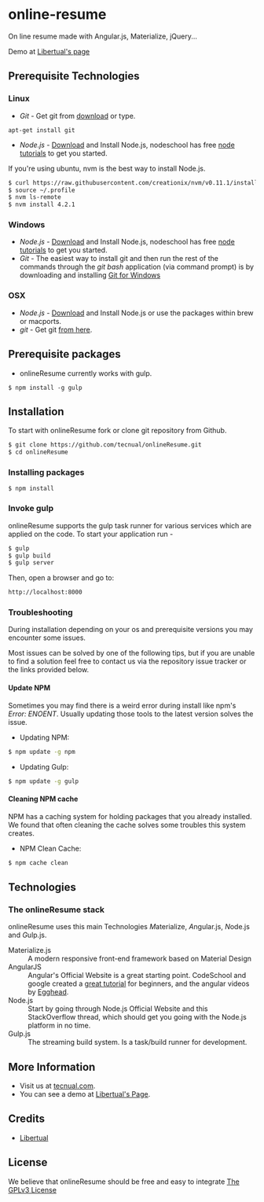 # online-resume
On line resume made with Angular.js, Materialize, jQuery...

Demo at [Libertual's page](http://libertual.github.io/)

## Prerequisite Technologies
### Linux

* *Git* - Get git from <a href="http://git-scm.com/downloads">download</a>  or type.

```
apt-get install git

```

* *Node.js* - <a href="http://nodejs.org/download/">Download</a> and Install Node.js, nodeschool has free <a href=" http://nodeschool.io/#workshoppers">node tutorials</a> to get you started.

If you're using ubuntu, nvm is the best way to install Node.js.
```bash
$ curl https://raw.githubusercontent.com/creationix/nvm/v0.11.1/install.sh | bash
$ source ~/.profile
$ nvm ls-remote
$ nvm install 4.2.1

```

### Windows
* *Node.js* - <a href="http://nodejs.org/download/">Download</a> and Install Node.js, nodeschool has free <a href=" http://nodeschool.io/#workshoppers">node tutorials</a> to get you started.
* *Git* - The easiest way to install git and then run the rest of the commands through the *git bash* application (via command prompt) is by downloading and installing <a href="http://git-scm.com/download/win">Git for Windows</a>

### OSX
* *Node.js* -  <a href="http://nodejs.org/download/">Download</a> and Install Node.js or use the packages within brew or macports.
* *git* - Get git <a href="http://git-scm.com/download/mac">from here</a>.

## Prerequisite packages

* onlineResume currently works with gulp.

```
$ npm install -g gulp

```

## Installation
To start with onlineResume fork or clone git repository from Github.

```bash
$ git clone https://github.com/tecnual/onlineResume.git
$ cd onlineResume
```
### Installing packages

```
$ npm install
```

### Invoke gulp

onlineResume supports the gulp task runner for various services which are applied on the code.
To start your application run -

```bash
$ gulp
$ gulp build
$ gulp server

```

Then, open a browser and go to:
```bash
http://localhost:8000
```

### Troubleshooting
During installation depending on your os and prerequisite versions you may encounter some issues.

Most issues can be solved by one of the following tips, but if you are unable to find a solution feel free to contact us via the repository issue tracker or the links provided below.

#### Update NPM

Sometimes you may find there is a weird error during install like npm's *Error: ENOENT*. Usually updating those tools to the latest version solves the issue.

* Updating NPM:
```bash
$ npm update -g npm
```

* Updating Gulp:
```bash
$ npm update -g gulp
```

#### Cleaning NPM cache
NPM has a caching system for holding packages that you already installed.
We found that often cleaning the cache solves some troubles this system creates.

* NPM Clean Cache:
```bash
$ npm cache clean
```

## Technologies

### The onlineResume stack

onlineResume uses this main Technologies *M*aterialize, *A*ngular.js, *N*ode.js and *G*ulp.js.

<dl class="dl-horizontal">
<dt>Materialize.js</dt>
<dd>A modern responsive front-end framework based on Material Design</dd>
<dt>AngularJS</dt>
<dd>Angular's Official Website is a great starting point. CodeSchool and google created a <a href="https://www.codeschool.com/courses/shaping-up-with-angular-js">great tutorial</a> for beginners, and the angular videos by <a href="https://egghead.io/">Egghead</a>.</dd>
<dt>Node.js</dt>
<dd>Start by going through Node.js Official Website and this StackOverflow thread, which should get you going with the Node.js platform in no time.</dd>
<dt>Gulp.js</dt>
<dd>The streaming build system. Is a task/build runner for development.</dd>
</dl>

## More Information
  * Visit us at [tecnual.com](http://www.tecnual.com/).
  * You can see a demo at [Libertual's Page](http://libertual.github.io/).

## Credits
  * <a href="https://github.com/Libertual">Libertual</a>  

## License
We believe that onlineResume should be free and easy to integrate [The GPLv3 License](http://www.gnu.org/licenses/gpl-3.0.html)
